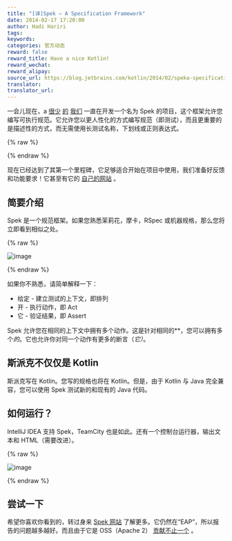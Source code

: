 ```yaml
---
title: "[译]Spek – A Specification Framework"
date: 2014-02-17 17:20:00
author: Hadi Hariri
tags:
keywords:
categories: 官方动态
reward: false
reward_title: Have a nice Kotlin!
reward_wechat:
reward_alipay:
source_url: https://blog.jetbrains.com/kotlin/2014/02/speka-specification-framework/
translator:
translator_url:
---
```


一会儿现在，a [很少](http://twitter.com/orangy) [的](http://twitter.com/jonyzzz) [我们](https://plus.google.com/111179551284404865949/about) 一直在开发一个名为 Spek 的项目，这个框架允许您编写可执行规范。它允许您以更人性化的方式编写规范（即测试），而且更重要的是描述性的方式，而无需使用长测试名称，下划线或正则表达式。

{% raw %}
<p><span id="more-1421"></span></p>
{% endraw %}

现在已经达到了其第一个里程碑，它足够适合开始在项目中使用，我们准备好反馈和功能要求！它甚至有它的 [自己的网站](http://jetbrains.github.io/spek) 。
## 简要介绍

Spek 是一个规范框架。如果您熟悉茉莉花，摩卡，RSpec 或机器规格，那么您将立即看到相似之处。

{% raw %}
<p><img alt="image" border="0" data-recalc-dims="1" src="https://i2.wp.com/blog.jetbrains.com/kotlin/files/2014/02/image2.png?resize=554%2C359&amp;ssl=1" style="padding-top: 0px;padding-left: 0px;padding-right: 0px;border: 0px" title="image"/></p>
{% endraw %}

如果你不熟悉，请简单解释一下：

* 给定 - 建立测试的上下文，即排列
* 开 - 执行动作，即 Act
* 它 - 验证结果，即 Assert

Spek 允许您在相同的上下文中拥有多个动作。这是针对相同的**，您可以拥有多个*的*。它也允许你对同一个动作有更多的断言（*它）*。
## 斯派克不仅仅是 Kotlin

斯派克写在 Kotlin。您写的规格也将在 Kotlin。但是，由于 Kotlin 与 Java 完全兼容，您可以使用 Spek 测试新的和现有的 Java 代码。
## 如何运行？

IntelliJ IDEA 支持 Spek，TeamCity 也是如此。还有一个控制台运行器，输出文本和 HTML（需要改进）。

{% raw %}
<p><img alt="image" border="0" data-recalc-dims="1" src="https://i0.wp.com/blog.jetbrains.com/kotlin/files/2014/02/image3.png?resize=553%2C227&amp;ssl=1" style="padding-top: 0px;padding-left: 0px;padding-right: 0px;border: 0px" title="image"/></p>
{% endraw %}

## 尝试一下

希望你喜欢你看到的，转过身来 [Spek 网站](http://jetbrains.github.io/spek) 了解更多。它仍然在“EAP”，所以报告的问题越多越好。而且由于它是 OSS（Apache 2） [贡献不止一个](http://github.com/jetbrains/spek) 。
